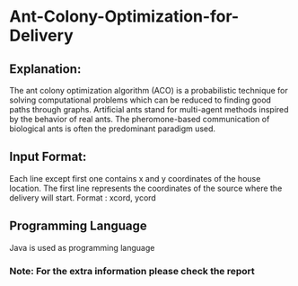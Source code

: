 # Ant-Colony-Optimization-for-Delivery

## Explanation:
The ant colony optimization algorithm (ACO) is a probabilistic technique for solving computational problems which can be reduced to finding good paths through graphs. Artificial ants stand for multi-agent methods inspired by the behavior of real ants. The pheromone-based communication of biological ants is often the predominant paradigm used.

## Input Format:
Each line except first one contains x and y coordinates of the house location. The first line represents the coordinates of the source where the delivery will start.
Format : xcord, ycord

## Programming Language
Java is used as programming language

### Note: For the extra information please check the report
